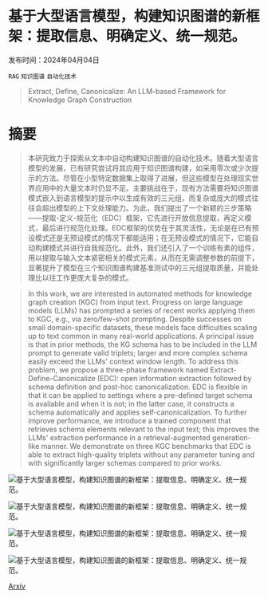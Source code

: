 # 基于大型语言模型，构建知识图谱的新框架：提取信息、明确定义、统一规范。

发布时间：2024年04月04日

`RAG` `知识图谱` `自动化技术`

> Extract, Define, Canonicalize: An LLM-based Framework for Knowledge Graph Construction

# 摘要

> 本研究致力于探索从文本中自动构建知识图谱的自动化技术。随着大型语言模型的发展，已有研究尝试将其应用于知识图谱构建，如采用零次或少次提示的方法。尽管在小型特定数据集上取得了进展，但这些模型在处理现实世界应用中的大量文本时仍显不足。主要挑战在于，现有方法需要将知识图谱模式嵌入到语言模型的提示中以生成有效的三元组，而复杂或庞大的模式往往会超出模型的上下文处理能力。为此，我们提出了一个新颖的三步策略——提取-定义-规范化（EDC）框架，它先进行开放信息提取，再定义模式，最后进行规范化处理。EDC框架的优势在于其灵活性，无论是在已有预设模式还是无预设模式的情况下都能适用；在无预设模式的情况下，它能自动构建模式并进行自我规范化。此外，我们还引入了一个训练有素的组件，用以提取与输入文本紧密相关的模式元素，从而在无需调整参数的前提下，显著提升了模型在三个知识图谱构建基准测试中的三元组提取质量，并能处理比以往工作更庞大复杂的模式。

> In this work, we are interested in automated methods for knowledge graph creation (KGC) from input text. Progress on large language models (LLMs) has prompted a series of recent works applying them to KGC, e.g., via zero/few-shot prompting. Despite successes on small domain-specific datasets, these models face difficulties scaling up to text common in many real-world applications. A principal issue is that in prior methods, the KG schema has to be included in the LLM prompt to generate valid triplets; larger and more complex schema easily exceed the LLMs' context window length. To address this problem, we propose a three-phase framework named Extract-Define-Canonicalize (EDC): open information extraction followed by schema definition and post-hoc canonicalization. EDC is flexible in that it can be applied to settings where a pre-defined target schema is available and when it is not; in the latter case, it constructs a schema automatically and applies self-canonicalization. To further improve performance, we introduce a trained component that retrieves schema elements relevant to the input text; this improves the LLMs' extraction performance in a retrieval-augmented generation-like manner. We demonstrate on three KGC benchmarks that EDC is able to extract high-quality triplets without any parameter tuning and with significantly larger schemas compared to prior works.

![基于大型语言模型，构建知识图谱的新框架：提取信息、明确定义、统一规范。](../../../paper_images/2404.03868/x1.png)

![基于大型语言模型，构建知识图谱的新框架：提取信息、明确定义、统一规范。](../../../paper_images/2404.03868/x2.png)

![基于大型语言模型，构建知识图谱的新框架：提取信息、明确定义、统一规范。](../../../paper_images/2404.03868/x3.png)

![基于大型语言模型，构建知识图谱的新框架：提取信息、明确定义、统一规范。](../../../paper_images/2404.03868/x4.png)

[Arxiv](https://arxiv.org/abs/2404.03868)